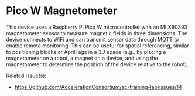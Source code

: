 # Pico W Magnetometer

This device uses a Raspberry Pi Pico W microcontroller with an MLX90393 magnetometer sensor to measure magnetic fields in three dimensions. The device connects to WiFi and can transmit sensor data through MQTT to enable remote monitoring. This can be useful for spatial referencing, similar to positioning blocks or AprilTags in a 3D space (e.g., by placing a magnetometer on a robot, a magnet on a device, and using the magnetometer to determine the position of the device relative to the robot).

Related issue(s):
- https://github.com/AccelerationConsortium/ac-training-lab/issues/14
